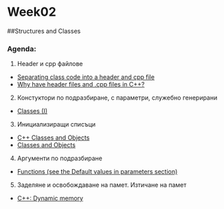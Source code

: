﻿# Week02

##Structures and Classes

### Agenda:

1) Header и cpp файлове
* <a href="http://stackoverflow.com/questions/9579930/separating-class-code-into-a-header-and-cpp-file">Separating class code into a header and cpp file</a><br/>
* <a href="http://stackoverflow.com/questions/333889/why-have-header-files-and-cpp-files-in-c">Why have header files and .cpp files in C++?</a><br/>

2) Констуктори по подразбиране, с параметри, служебно генерирани
* <a href="http://www.cplusplus.com/doc/tutorial/classes/">Classes (I) </a><br/>

3) Инициализиращи списъци
 * <a href="https://www.tutorialspoint.com/cplusplus/cpp_classes_objects.htm">C++ Classes and Objects</a><br/>
 * <a href="https://isocpp.org/wiki/faq/classes-and-objects">Classes and Objects</a><br/>

4) Аргументи по подразбиране
 * <a href="http://www.cplusplus.com/doc/tutorial/functions/">Functions (see the Default values in parameters section)</a><br/>

5) Заделяне и освобождаване на памет. Изтичане на памет
* <a href="http://www.cplusplus.com/doc/tutorial/dynamic/">C++: Dynamic memory</a><br/>
